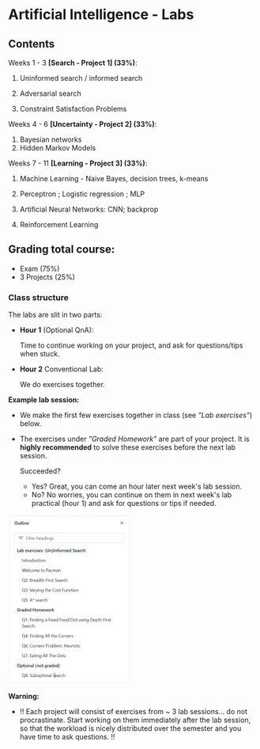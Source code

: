# Artificial Intelligence - Labs



## Contents

Weeks 1 - 3 **[Search - Project 1] (33%)**:

1. Uninformed search / informed search

2. Adversarial search

3. Constraint Satisfaction Problems

Weeks 4 - 6 **[Uncertainty - Project 2] (33%)**: 

1. Bayesian networks
2. Hidden Markov Models

Weeks 7 - 11 **[Learning - Project 3] (33%)**:

1. Machine Learning - Naive Bayes, decision trees, k-means

2. Perceptron ; Logistic regression ; MLP

3. Artificial Neural Networks: CNN; backprop

4. Reinforcement Learning



## Grading total course: 

- Exam (75%) 
- 3 Projects (25%)



### Class structure

The labs are slit in two parts:

- **Hour 1** (Optional QnA):

  Time to continue working on your project, and ask for questions/tips when stuck.

- **Hour 2** Conventional Lab:

  We do exercises together.



**Example lab session:**

- We make the first few exercises together in class (see *"Lab exercises"*) below. 

- The exercises under *"Graded Homework"* are part of your project. 
  It is **highly recommended** to solve these exercises before the next lab session. 

  Succeeded? 

  - Yes? Great, you can come an hour later next week's lab session. 
  - No? No worries, you can continue on them in next week's lab practical (hour 1) and ask for questions or tips if needed.

<img src="assets/image-20240930133813326.png" alt="image-20240930133813326" style="zoom: 50%;" />



**Warning:**

- !! Each project will consist of exercises from ~ 3 lab sessions... do not procrastinate. Start working on them immediately after the lab session, so that the workload is nicely distributed over the semester and you have time to ask questions. !!



